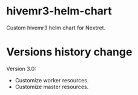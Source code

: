 # hivemr3-helm-chart

Custom hivemr3 helm chart for Nextret.

# Versions history change

Version 3.0:

- Customize worker resources.
- Customize master resources.
